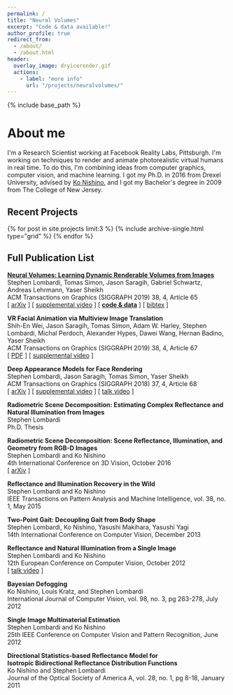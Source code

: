 ```yaml
---
permalink: /
title: "Neural Volumes"
excerpt: "Code & data available!"
author_profile: true
redirect_from: 
  - /about/
  - /about.html
header:
  overlay_image: dryicerender.gif
  actions:
    - label: "more info"
      url: "/projects/neuralvolumes/"
---
```


{% include base_path %}

# About me

I'm a Research Scientist working at Facebook Reality Labs, Pittsburgh. I'm working on techniques to render and animate photorealistic virtual humans in real time. To do this, I'm combining ideas from computer graphics, computer vision, and machine learning. I got my Ph.D. in 2016 from Drexel University, advised by [Ko Nishino](https://vision.ist.i.kyoto-u.ac.jp/), and I got my Bachelor's degree in 2009 from The College of New Jersey.

## Recent Projects

<div class="grid__wrapper">
{% for post in site.projects limit:3 %}
  {% include archive-single.html type="grid" %}
{% endfor %}
</div>
<div style="clear: both;"></div>

## Full Publication List

[**Neural Volumes: Learning Dynamic Renderable Volumes from Images**](/projects/neuralvolumes/)  
Stephen Lombardi, Tomas Simon, Jason Saragih, Gabriel Schwartz, Andreas Lehrmann, Yaser Sheikh  
ACM Transactions on Graphics (SIGGRAPH 2019) 38, 4, Article 65  
[ [arXiv](https://arxiv.org/abs/1906.07751) ] [ [supplemental video](https://research.fb.com/publications/neural-volumes-learning-dynamic-renderable-volumes-from-images/) ] [ **[code & data](https://github.com/facebookresearch/neuralvolumes)** ] [ [bibtex](/projects/neuralvolumes/#bibtex) ]  

**VR Facial Animation via Multiview Image Translation**  
Shih-En Wei, Jason Saragih, Tomas Simon, Adam W. Harley, Stephen Lombardi, Michal Perdoch, Alexander Hypes, Dawei Wang, Hernan Badino, Yaser Sheikh  
ACM Transactions on Graphics (SIGGRAPH 2019) 38, 4, Article 67  
[ [PDF](https://research.fb.com/publications/vr-facial-animation-via-multiview-image-translation/) ] [ [supplemental video](https://research.fb.com/publications/vr-facial-animation-via-multiview-image-translation/) ]  

**Deep Appearance Models for Face Rendering**  
Stephen Lombardi, Jason Saragih, Tomas Simon, Yaser Sheikh  
ACM Transactions on Graphics (SIGGRAPH 2018) 37, 4, Article 68  
[ [arXiv](https://arxiv.org/abs/1808.00362) ] [ [supplemental video](https://research.fb.com/publications/deep-appearance-models-for-face-rendering/) ] [ [talk video](https://www.youtube.com/watch?v=3IZ2KGH1lR0) ]  

**Radiometric Scene Decomposition: Estimating Complex Reflectance and Natural Illumination from Images**  
Stephen Lombardi  
Ph.D. Thesis  

**Radiometric Scene Decomposition: Scene Reflectance, Illumination, and Geometry from RGB-D Images**  
Stephen Lombardi and Ko Nishino  
4th International Conference on 3D Vision, October 2016  
[ [arXiv](https://arxiv.org/abs/1604.01354) ]  

**Reflectance and Illumination Recovery in the Wild**  
Stephen Lombardi and Ko Nishino  
IEEE Transactions on Pattern Analysis and Machine Intelligence, vol. 38, no. 1, May 2015  

**Two-Point Gait: Decoupling Gait from Body Shape**  
Stephen Lombardi, Ko Nishino, Yasushi Makihara, Yasushi Yagi  
14th International Conference on Computer Vision, December 2013  

**Reflectance and Natural Illumination from a Single Image**  
Stephen Lombardi and Ko Nishino  
12th European Conference on Computer Vision, October 2012  
[ [talk video](http://videolectures.net/eccv2012_lombardi_image/) ]  

**Bayesian Defogging**  
Ko Nishino, Louis Kratz, and Stephen Lombardi  
International Journal of Computer Vision, vol. 98, no. 3, pg 263-278, July 2012  

**Single Image Multimaterial Estimation**  
Stephen Lombardi and Ko Nishino  
25th IEEE Conference on Computer Vision and Pattern Recognition, June 2012  

**Directional Statistics-based Reflectance Model for  
Isotropic Bidirectional Reflectance Distribution Functions**  
Ko Nishino and Stephen Lombardi  
Journal of the Optical Society of America A, vol. 28, no. 1, pg 8-18, January 2011  

